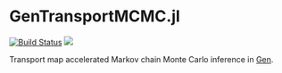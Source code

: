 # GenTransportMCMC.jl

[![Build Status](https://travis-ci.com/mvarble/GenTransportMCMC.jl.svg?branch=main)](https://travis-ci.com/mvarble/GenTransportMCMC.jl)
[![](https://img.shields.io/badge/docs-blue.svg)](https://mvarble.github.io/GenTransportMCMC.jl/dev)

Transport map accelerated Markov chain Monte Carlo inference in [Gen](https://www.gen.dev/).
